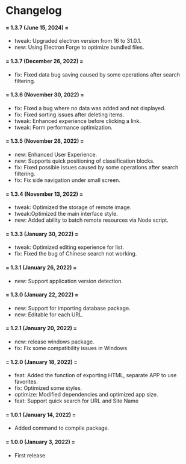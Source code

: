 # Changelog

#### = 1.3.7 (June 15, 2024) =

* tweak: Upgraded electron version from 16 to 31.0.1.
* new: Using Electron Forge to optimize bundled files.


#### = 1.3.7 (December 26, 2022) =

* fix: Fixed data bug saving caused by some operations after search filtering.


#### = 1.3.6 (November 30, 2022) =

* fix: Fixed a bug where no data was added and not displayed.
* fix: Fixed sorting issues after deleting items.
* tweak: Enhanced experience before clicking a link.
* tweak: Form performance optimization.


#### = 1.3.5 (November 28, 2022) =

* new: Enhanced User Experience.
* new: Supports quick positioning of classification blocks.
* fix: Fixed possible issues caused by some operations after search filtering.
* fix: Fix side navigation under small screen.


#### = 1.3.4 (November 13, 2022) =

* tweak: Optimized the storage of remote image.
* tweak:Optimized the main interface style.
* new: Added ability to batch remote resources via Node script.


#### = 1.3.3 (January 30, 2022) =

* tweak: Optimized editing experience for list.
* fix: Fixed the bug of Chinese search not working.


#### = 1.3.1 (January 26, 2022) =

* new: Support application version detection.


#### = 1.3.0 (January 22, 2022) =

* new: Support for importing database package.
* new: Editable for each URL.


#### = 1.2.1 (January 20, 2022) =

* new: release windows package.
* fix: Fix some compatibility issues in Windows


#### = 1.2.0 (January 18, 2022) =

* feat: Added the function of exporting HTML, separate APP to use favorites.
* fix: Optimized some styles.
* optimize: Modified dependencies and optimized app size.
* feat: Support quick search for URL and Site Name


#### = 1.0.1 (January 14, 2022) =

* Added command to compile package.

#### = 1.0.0 (January 3, 2022) =

* First release.

